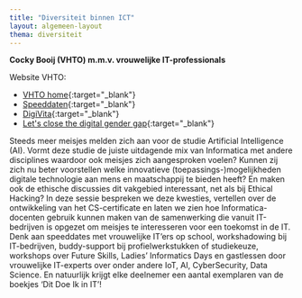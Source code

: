 ```yaml
---
title: "Diversiteit binnen ICT"
layout: algemeen-layout
thema: diversiteit
---
```


**Cocky Booij (VHTO) m.m.v. vrouwelijke IT-professionals**

Website VHTO:

* [VHTO home](https://www.vhto.nl){:target="_blank"}
* [Speeddaten](https://www.vhto.nl/projecten/vo-voorlichtingen/){:target="_blank"}
* [DigiVita](https://www.vhto.nl/projecten/digivita/){:target="_blank"}
* [Let's close the digital gender gap](https://www.vhto.nl/projecten/lets-close-the-digital-gender-gap/){:target="_blank"}

Steeds meer meisjes melden zich aan voor de studie Artificial Intelligence (AI).
Vormt deze studie de juiste uitdagende mix van Informatica met andere disciplines waardoor ook meisjes zich aangesproken voelen?
Kunnen zij zich nu beter voorstellen welke innovatieve (toepassings-)mogelijkheden digitale technologie aan mens en maatschappij te bieden heeft?
En maken ook de ethische discussies dit vakgebied interessant,
net als bij Ethical Hacking?
In deze sessie bespreken we deze kwesties,
vertellen over de ontwikkeling van het CS-certificate
en laten we zien hoe Informatica-docenten gebruik kunnen maken van de samenwerking die vanuit IT-bedrijven is opgezet om meisjes te interesseren voor een toekomst in de IT.
Denk aan speeddates met vrouwelijke IT’ers op school, workshadowing bij IT-bedrijven,
buddy-support bij profielwerkstukken of studiekeuze, workshops over Future Skills,
Ladies’ Informatics Days en gastlessen door vrouwelijke IT-experts over onder andere IoT,
AI, CyberSecurity, Data Science.
En natuurlijk krijgt elke deelnemer een aantal exemplaren van de boekjes ‘Dit Doe Ik in IT’!
